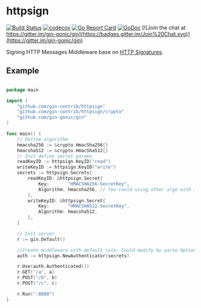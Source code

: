 # httpsign

[![Build Status](https://travis-ci.org/gin-contrib/httpsign.svg)](https://travis-ci.org/gin-contrib/httpsign)
[![codecov](https://codecov.io/gh/gin-contrib/httpsign/branch/master/graph/badge.svg)](https://codecov.io/gh/gin-contrib/httpsign)
[![Go Report Card](https://goreportcard.com/badge/github.com/gin-contrib/httpsign)](https://goreportcard.com/report/github.com/gin-contrib/httpsign)
[![GoDoc](https://godoc.org/github.com/gin-contrib/httpsign?status.svg)](https://godoc.org/github.com/gin-contrib/httpsign)
[![Join the chat at https://gitter.im/gin-gonic/gin](https://badges.gitter.im/Join%20Chat.svg)](https://gitter.im/gin-gonic/gin)

Signing HTTP Messages Middleware base on [HTTP Signatures](https://tools.ietf.org/html/draft-cavage-http-signatures).

## Example

``` go

package main

import (
	"github.com/gin-contrib/httpsign"
	"github.com/gin-contrib/httpsign/crypto"
	"github.com/gin-gonic/gin"
)

func main() {
	// Define algorithm
	hmacsha256 := &crypto.HmacSha256{}
	hmacsha512 := &crypto.HmacSha512{}
	// Init define secret params
	readKeyID := httpsign.KeyID("read")
	writeKeyID := httpsign.KeyID("write")
	secrets := httpsign.Secrets{
		readKeyID: &httpsign.Secret{
			Key:       "HMACSHA256-SecretKey",
			Algorithm: hmacsha256, // You could using other algo with interface Crypto
		},
		writeKeyID: &httpsign.Secret{
			Key:       "HMACSHA512-SecretKey",
			Algorithm: hmacsha512,
		},
	}

	// Init server
	r := gin.Default()

	//Create middleware with default rule. Could modify by parse Option func
	auth := httpsign.NewAuthenticator(secrets)

	r.Use(auth.Authenticated())
	r.GET("/a", a)
	r.POST("/b", b)
	r.POST("/c", c)

	r.Run(":8080")
}

```
